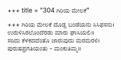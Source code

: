 +++
title = "304 ಗಿರಿಯ ಮೇಲಕೆ"

+++
ಗಿರಿಯ ಮೇಲಕೆ ದೊಡ್ಡ ಬಂಡೆಯನು ಸಿಸಿಫಸನು।  
ಉರುಳಿಸಿರಲೊಂದೆರಡು ಮಾರು ಘಾಸಿಯಲಿ॥  
ಸರಿದು ಕೆಳಕದದೆಂತೊ ಜಾರುವುದು ಮರಮರಳಿ।  
ಪುರುಷಪ್ರಗತಿಯಂತು - ಮಂಕುತಿಮ್ಮ॥  
